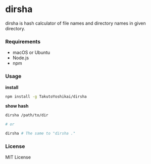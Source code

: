 # dirsha
dirsha is hash calculator of file names and directory names in given directory. 

### Requirements
* macOS or Ubuntu
* Node.js
* npm

### Usage
**install**
```bash
npm install -g TakutoYoshikai/dirsha
```

**show hash**
```bash
dirsha /path/to/dir

# or

dirsha # The same to "dirsha ."
```

### License
MIT License
